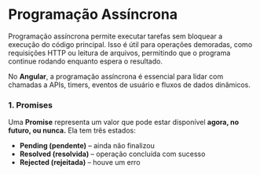 # Programação Assíncrona

Programação assíncrona permite executar tarefas sem bloquear a execução do código principal. Isso é útil para operações demoradas, como requisições HTTP ou leitura de arquivos, permitindo que o programa continue rodando enquanto espera o resultado.

No <b>Angular</b>, a programação assíncrona é essencial para lidar com chamadas a APIs, timers, eventos de usuário e fluxos de dados dinâmicos.

### 1. Promises

Uma <b>Promise</b> representa um valor que pode estar disponível <b>agora, no futuro, ou nunca.</b>
Ela tem três estados:

- <b>Pending (pendente)</b> – ainda não finalizou
- <b>Resolved (resolvida)</b> – operação concluída com sucesso
- <b>Rejected (rejeitada)</b> – houve um erro
